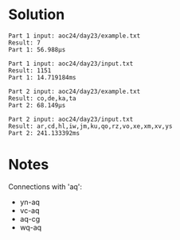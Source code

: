 # Solution

```text
Part 1 input: aoc24/day23/example.txt
Result: 7
Part 1: 56.988µs

Part 1 input: aoc24/day23/input.txt
Result: 1151
Part 1: 14.719184ms

Part 2 input: aoc24/day23/example.txt
Result: co,de,ka,ta
Part 2: 68.149µs

Part 2 input: aoc24/day23/input.txt
Result: ar,cd,hl,iw,jm,ku,qo,rz,vo,xe,xm,xv,ys
Part 2: 241.133392ms
```

# Notes

Connections with 'aq':
- yn-aq
- vc-aq
- aq-cg
- wq-aq
